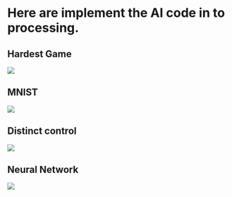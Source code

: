 # Here are implement the AI code in to processing.

## Hardest Game

<img src='https://media.giphy.com/media/HMXJ2pl6hyAFIYuxS4/giphy.gif'>


## MNIST

<img src='https://media.giphy.com/media/0U2J7bcXJZ7Hg2JwzS/giphy.gif'>

## Distinct control

<img src='https://media.giphy.com/media/0a5EZ3MK8pc6ctb48j/giphy.gif'>

## Neural Network

<img src='https://media.giphy.com/media/I0FTzpL3qO7gxgcuw2/giphy.gif'>
